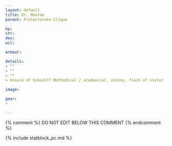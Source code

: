 ```yaml
---
layout: default
title: Dr. Monroe
parent: Protectorate Clique

hp: 
str: 
dex: 
wil: 

armour: 

details:
- ""
- ""
- ""
- Unsure of himself? Methodical / academical, skinny, flesh of sister (Julia) is the mollusk on his splayer. 28 yo.

image: 

gear:
-

---
```


{% comment %}
DO NOT EDIT BELOW THIS COMMENT
{% endcomment %}

{% include statblock_pc.md %}

